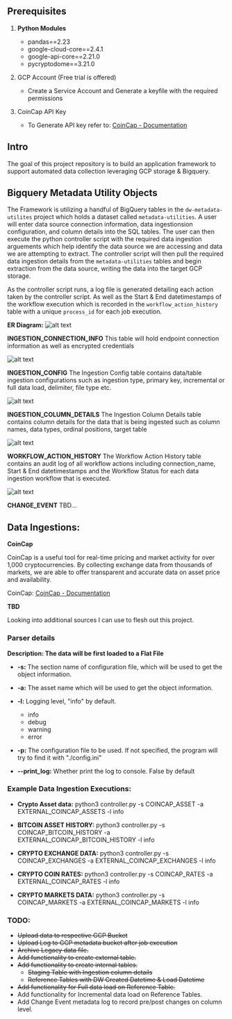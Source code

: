 ## Prerequisites

1. **Python Modules**
    * pandas==2.23
    * google-cloud-core==2.4.1
    * google-api-core==2.21.0
    * pycryptodome==3.21.0

2. GCP Account (Free trial is offered)
    * Create a Service Account and Generate a keyfile with the required permissions

3. CoinCap API Key
    * To Generate API key refer to: <a href="https://docs.coincap.io/#intro" target="_blank">CoinCap - Documentation</a> 


## Intro
The goal of this project repository is to build an application framework to support automated data collection leveraging GCP storage & Bigquery.

## Bigquery Metadata Utility Objects

The Framework is utilizing a handful of BigQuery tables in the `dw-metadata-utilites` project which holds a dataset called `metadata-utilities`.
A user will enter data source connection information, data ingestionsion configuration, and column details into the SQL tables. The user can then execute the 
python controller script with the required data ingestion arguements which help identify the data source we are accessing and data we are attempting to extract. 
The controller script will then pull the required data ingestion details from the `metadata-utilities` tables and begin extraction from the data source, writing 
the data into the target GCP storage.

As the controller script runs, a log file is generated detailing each action taken by the controller script. As well as the Start & End datetimestamps of the workflow 
execution which is recorded in the `workflow_action_history` table with a unique `process_id` for each job execution.

**ER Diagram:**
![alt text](metadata_utilities.png)


**INGESTION_CONNECTION_INFO**
This table will hold endpoint connection information as well as encrypted credentials

![alt text](connection_info.png)

**INGESTION_CONFIG** 
The Ingestion Config table contains data/table ingestion configurations such as ingestion type, primary key, incremental or full data load, delimiter, file type etc.

![alt text](ingestion_config.png)

**INGESTION_COLUMN_DETAILS**
The Ingestion Column Details table contains column details for the data that is being ingested such as column names, data types, ordinal positions, target table

![alt text](ingestion_column_details.png)

**WORKFLOW_ACTION_HISTORY**
The Workflow Action History table contains an audit log of all workflow actions including connection_name, Start & End datetimestamps and the Workflow Status for each data 
ingestion workflow that is executed.

![alt text](workflow_action_history.png)

**CHANGE_EVENT**
TBD...

## Data Ingestions: 

**CoinCap**

CoinCap is a useful tool for real-time pricing and market activity for over 1,000 cryptocurrencies. By collecting exchange data from thousands of markets, we are able to offer
transparent and accurate data on asset price and availability. 

CoinCap: <a href="https://docs.coincap.io/#intro" target="_blank">CoinCap - Documentation</a>

**TBD**

Looking into additional sources I can use to flesh out this project. 


### Parser details

**Description: The data will be first loaded to a Flat File**

* **-s:** The section name of configuration file, which will be used to get the object information.

* **-a:** The asset name which will be used to get the object information.

* **-l:** Logging level, "info" by default.
    * info
    * debug
    * warning
    * error

* **-p:** The configuration file to be used. If not specified, the program will try to find it with "./config.ini"

* **--print_log:** Whether print the log to console. False by default


### Example Data Ingestion Executions:

* **Crypto Asset data:** python3 controller.py -s COINCAP_ASSET -a EXTERNAL_COINCAP_ASSETS -l info

* **BITCOIN ASSET HISTORY:** python3 controller.py -s COINCAP_BITCOIN_HISTORY -a EXTERNAL_COINCAP_BITCOIN_HISTORY -l info

* **CRYPTO EXCHANGE DATA:** python3 controller.py -s COINCAP_EXCHANGES -a EXTERNAL_COINCAP_EXCHANGES -l info

* **CRYPTO COIN RATES:** python3 controller.py -s COINCAP_RATES -a EXTERNAL_COINCAP_RATES -l info

* **CRYPTO MARKETS DATA:** python3 controller.py -s COINCAP_MARKETS -a EXTERNAL_COINCAP_MARKETS -l info

### TODO: 
* ~~Upload data to respective GCP Bucket~~ 
* ~~Upload Log to GCP metadata bucket after job execution~~
* ~~Archive Legacy data file.~~
* ~~Add functionality to create external table.~~
* ~~Add functionality to create internal tables.~~
    * ~~Staging Table with Ingestion column details~~ 
    * ~~Reference Tables with DW Created Datetime & Load Datetime~~
* ~~Add functionality for Full data load on Reference Table.~~
* Add functionality for Incremental data load on Reference Tables.
* Add Change Event metadata log to record pre/post changes on column level.

